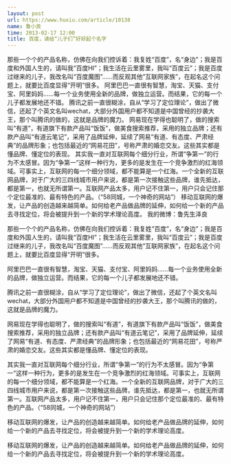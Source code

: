 ```yaml
---
layout: post
url: https://www.huxiu.com/article/10138
name: 鲁小良
time: 2013-02-17 12:00
title: 百度，请给“儿子们”好好起个名字
---
```

那些一个个的产品名称，仿佛在向我们控诉着：我复姓“百度”，名“身边”；我是百度和外国人生的，请叫我“百度HI”；我生活在云里雾里，我叫“百度云”；我是百度过继来的儿子，我改名叫“百度魔图”……而反观其他”互联网家族”，在起名这个问题上，就要比百度显得“开明”很多。 阿里巴巴一直很有智慧，淘宝、天猫、支付宝、阿里妈妈……每一个业务使用全新的品牌，做独立运营。而结果，它的每一个儿子都发展地还不错。 腾讯之前一直很糊涂，自从“学习了定位理论”，做出了微信，还起了个英文名叫wechat，大部分外国用户都不知道是中国曾经的抄袭大王，那个叫腾讯的做的，这就是品牌的魔力。 网易现在学得也聪明了，做的搜索叫“有道”，有道旗下有款产品叫“饭饭”，做美食搜索推荐，采用的独立品牌；还有款产品叫“有道云笔记”，采用了品牌延伸，延续了网易“有道、有态度、严肃经典”的品牌形象；也包括最近的“网易花田”，号称严肃的婚恋交友。这些其实都是懂品牌、懂定位的表现。 其实我一直对互联网每个细分行业，所谓“争第一”的行为不太感冒。因为“争第一”这样一种行为，更多的是发生在一个竞争激烈的红海领域。可事实上，互联网的每一个细分领域，都不能算是一个红海。一个全新的互联网品牌，对于广大的三四线城市用户来说，都是第一次接触这些品牌，谁先抵达，都是第一，也就无所谓第一。互联网产品太多，用户记不住第一，用户只会记住那个定位最准的、最有特色的产品。（“58同城，一个神奇的网站”） 移动互联网的爆发，让产品的创造越来越简单。如何给老产品做品牌的延伸，如何给一个新的产品去寻找定位，将会被提升到一个新的学术理论高度。 我的微博：鲁先生泽良

那些一个个的产品名称，仿佛在向我们控诉着：我复姓“百度”，名“身边”；我是百度和外国人生的，请叫我“百度HI”；我生活在云里雾里，我叫“百度云”；我是百度过继来的儿子，我改名叫“百度魔图”……而反观其他”互联网家族”，在起名这个问题上，就要比百度显得“开明”很多。

阿里巴巴一直很有智慧，淘宝、天猫、支付宝、阿里妈妈……每一个业务使用全新的品牌，做独立运营。而结果，它的每一个儿子都发展地还不错。

腾讯之前一直很糊涂，自从“学习了定位理论”，做出了微信，还起了个英文名叫wechat，大部分外国用户都不知道是中国曾经的抄袭大王，那个叫腾讯的做的，这就是品牌的魔力。

网易现在学得也聪明了，做的搜索叫“有道”，有道旗下有款产品叫“饭饭”，做美食搜索推荐，采用的独立品牌；还有款产品叫“有道云笔记”，采用了品牌延伸，延续了网易“有道、有态度、严肃经典”的品牌形象；也包括最近的“网易花田”，号称严肃的婚恋交友。这些其实都是懂品牌、懂定位的表现。

其实我一直对互联网每个细分行业，所谓“争第一”的行为不太感冒。因为“争第一”这样一种行为，更多的是发生在一个竞争激烈的红海领域。可事实上，互联网的每一个细分领域，都不能算是一个红海。一个全新的互联网品牌，对于广大的三四线城市用户来说，都是第一次接触这些品牌，谁先抵达，都是第一，也就无所谓第一。互联网产品太多，用户记不住第一，用户只会记住那个定位最准的、最有特色的产品。（“58同城，一个神奇的网站”）

移动互联网的爆发，让产品的创造越来越简单。如何给老产品做品牌的延伸，如何给一个新的产品去寻找定位，将会被提升到一个新的学术理论高度。

移动互联网的爆发，让产品的创造越来越简单。如何给老产品做品牌的延伸，如何给一个新的产品去寻找定位，将会被提升到一个新的学术理论高度。

